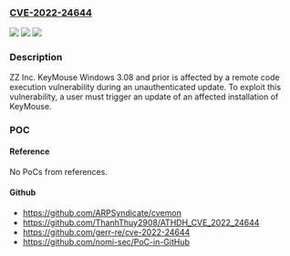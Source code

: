 ### [CVE-2022-24644](https://cve.mitre.org/cgi-bin/cvename.cgi?name=CVE-2022-24644)
![](https://img.shields.io/static/v1?label=Product&message=n%2Fa&color=blue)
![](https://img.shields.io/static/v1?label=Version&message=n%2Fa&color=blue)
![](https://img.shields.io/static/v1?label=Vulnerability&message=n%2Fa&color=brighgreen)

### Description

ZZ Inc. KeyMouse Windows 3.08 and prior is affected by a remote code execution vulnerability during an unauthenticated update. To exploit this vulnerability, a user must trigger an update of an affected installation of KeyMouse.

### POC

#### Reference
No PoCs from references.

#### Github
- https://github.com/ARPSyndicate/cvemon
- https://github.com/ThanhThuy2908/ATHDH_CVE_2022_24644
- https://github.com/gerr-re/cve-2022-24644
- https://github.com/nomi-sec/PoC-in-GitHub

